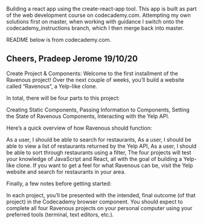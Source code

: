 Building a react app using the create-react-app tool. This app is built as part of the web development course on codecademy.com. Attempting my own solutions first on master, when working with guidance I switch onto the codecademy_instructions branch, which I then merge back into master.

README below is from codecademy.com.

Cheers,
Pradeep Jerome
19/10/20
-----------------------------------------------------------------------------------

Create Project & Components:
Welcome to the first installment of the Ravenous project! Over the next couple of weeks, you’ll build a website called “Ravenous”, a Yelp-like clone.

In total, there will be four parts to this project:

Creating Static Components,
Passing Information to Components,
Setting the State of Ravenous Components,
Interacting with the Yelp API.


Here’s a quick overview of how Ravenous should function:

As a user, I should be able to search for restaurants,
As a user, I should be able to view a list of restaurants returned by the Yelp API,
As a user, I should be able to sort through restaurants using a filter,
The four projects will test your knowledge of JavaScript and React, all with the goal of building a Yelp-like clone. If you want to get a feel for what Ravenous can be, visit the Yelp website and search for restaurants in your area.

Finally, a few notes before getting started:

In each project, you’ll be presented with the intended, final outcome (of that project) in the Codecademy browser component.
You should expect to complete all four Ravenous projects on your personal computer using your preferred tools (terminal, text editors, etc.).
